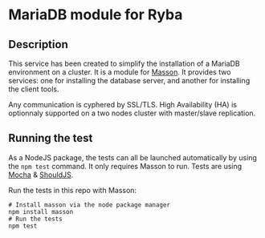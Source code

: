 
# MariaDB module for Ryba

## Description

This service has been created to simplify the installation of a MariaDB environment on a cluster. It is a module for [Masson](https://github.com/adaltas/node-masson). It provides two services: one for installing the database server, and another for installing the client tools.

Any communication is cyphered by SSL/TLS. High Availability (HA) is optionnaly supported on a two nodes cluster with master/slave replication.

## Running the test

As a NodeJS package, the tests can all be launched automatically by using the `npm test` command. It only requires Masson to run. Tests are using [Mocha](https://mochajs.org/) & [ShouldJS](https://shouldjs.github.io/).

Run the tests in this repo with Masson:

```
# Install masson via the node package manager
npm install masson
# Run the tests
npm test
```
